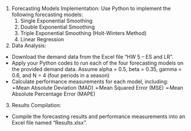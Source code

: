 1. Forecasting Models Implementation: Use Python to implement the following forecasting models:
    1. Single Exponential Smoothing
    2. Double Exponential Smoothing
    3. Triple Exponential Smoothing (Holt-Winters Method)
    4. Linear Regression
2. Data Analysis:
- Download the demand data from the Excel file “HW 5 – ES and LR”.
- Apply your Python codes to run each of the four forecasting models on the provided demand data. Assume alpha = 0.5, beta = 0.35, gamma = 0.6, and N = 4 (four periods in a season)
- Calculate performance measurements for each model, including:
    ➢Mean Absolute Deviation (MAD)
    ➢Mean Squared Error (MSE)
    ➢Mean Absolute Percentage Error (MAPE)
3. Results Compilation:
- Compile the forecasting results and performance measurements into an Excel file named “Results.xlsx”.
